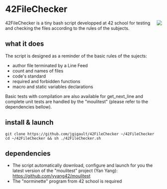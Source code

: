 # 42FileChecker

<img align="right"  src="http://i.imgur.com/6pC7t9P.png" />42FileChecker is a tiny bash script developped at 42 school for testing and checking the files according to the rules of the subjects.

## what it does
The script is designed as a reminder of the basic rules of the sujects:
* author file terminated by a Line Feed
* count and names of files
* code's standard
* required and forbidden functions
* macro and static variables declarations

Basic tests with compilation are also available for get_next_line and complete unit tests are handled by the "moulitest" (please refer to the dependencies bellow).

## install & launch
	git clone https://github.com/jgigault/42FileChecker ~/42FileChecker
	cd ~/42FileChecker && sh ./42FileChecker.sh

## dependencies
* The script automatically download, configure and launch for you the latest version of the "moulitest" project (Yan Yang): https://github.com/yyang42/moulitest
* The "norminette" program from 42 school is required